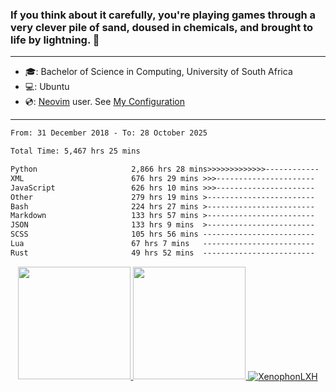 ### If you think about it carefully, you're playing games through a very clever pile of sand, doused in chemicals, and brought to life by lightning.  👋

-------------------------------------------------------------------------------------------------------

- 🎓: Bachelor of Science in Computing, University of South Africa
- 💻: Ubuntu
- 💿: [Neovim](https://github.com/neovim/neovim) user. See [My Configuration](https://github.com/XenophonLXH/xenovim)

-------------------------------------------------------------------------------------------------------

<!--START_SECTION:waka-->

```txt
From: 31 December 2018 - To: 28 October 2025

Total Time: 5,467 hrs 25 mins

Python                     2,866 hrs 28 mins>>>>>>>>>>>>>------------   52.43 %
XML                        676 hrs 29 mins >>>----------------------   12.37 %
JavaScript                 626 hrs 10 mins >>>----------------------   11.45 %
Other                      279 hrs 19 mins >------------------------   05.11 %
Bash                       224 hrs 27 mins >------------------------   04.11 %
Markdown                   133 hrs 57 mins >------------------------   02.45 %
JSON                       133 hrs 9 mins  >------------------------   02.44 %
SCSS                       105 hrs 56 mins -------------------------   01.94 %
Lua                        67 hrs 7 mins   -------------------------   01.23 %
Rust                       49 hrs 52 mins  -------------------------   00.91 %
```

<!--END_SECTION:waka-->


<p align="center">
    <a href="https://github.com/XenophonLXH">
        <img height="180em" src="https://github-readme-stats-eight-theta.vercel.app/api?username=XenophonLXH&show_icons=true&theme=algolia&include_all_commits=true&count_private=true"/>
        <img height="180em" src="https://github-readme-stats-eight-theta.vercel.app/api/top-langs/?username=XenophonLXH&layout=compact&langs_count=8&theme=algolia"/>
        <img align="center" src="https://github-readme-streak-stats.herokuapp.com/?user=XenophonLXH&theme=algolia" alt="XenophonLXH" />
    </a>
</p>
